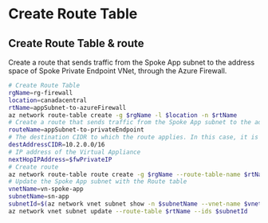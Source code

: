 # Create Route Table
## Create Route Table & route
Create a route that sends traffic from the Spoke App subnet to the address space of Spoke Private Endpoint VNet, through the Azure Firewall.
```bash
# Create Route Table
rgName=rg-firewall
location=canadacentral
rtName=appSubnet-to-azureFirewall
az network route-table create -g $rgName -l $location -n $rtName
# Create a route that sends traffic from the Spoke App subnet to the address space of Spoke Private Endpoint VNet, through the Azure Firewall
routeName=appSubnet-to-privateEndpoint
# The destination CIDR to which the route applies. In this case, it is the Spoke (PEP) VNet.
destAddressCIDR=10.2.0.0/16
# IP address of the Virtual Appliance
nextHopIPAddress=$fwPrivateIP
# Create route
az network route-table route create -g $rgName --route-table-name $rtName -n $routeName --address-prefix $destAddressCIDR --next-hop-type VirtualAppliance --next-hop-ip-address $nextHopIPAddress
# Update the Spoke App subnet with the Route table
vnetName=vn-spoke-app
subnetName=sn-app
subnetId=$(az network vnet subnet show -n $subnetName --vnet-name $vnetName -g $rgName | jq -r ".id")
az network vnet subnet update --route-table $rtName --ids $subnetId
```